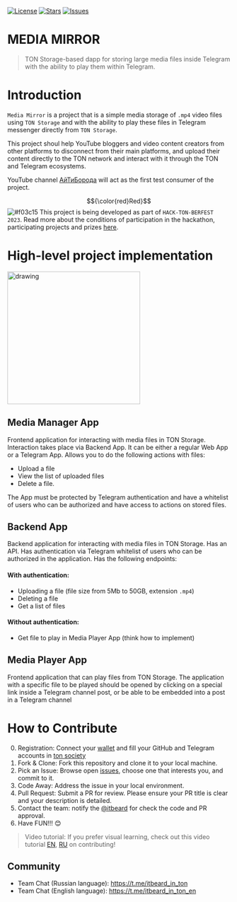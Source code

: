 [![License](https://img.shields.io/github/license/it-beard/itbeard-in-ton)](https://github.com/it-beard/itbeard-in-ton/blob/main/LICENSE)
[![Stars](https://img.shields.io/github/stars/it-beard/itbeard-in-ton)](https://github.com/it-beard/itbeard-in-ton/stargazers)
[![Issues](https://img.shields.io/github/issues/it-beard/itbeard-in-ton)](https://github.com/it-beard/itbeard-in-ton/issues)

# MEDIA MIRROR
> TON Storage-based dapp for storing large media files inside Telegram with the ability to play them within Telegram.

# Introduction
```Media Mirror``` is a project that is a simple media storage of ```.mp4``` video files using ```TON Storage``` and with the ability to play these files in Telegram messenger directly from ```TON Storage```. 

This project shoul help YouTube bloggers and video content creators from other platforms to disconnect from their main platforms, and upload their content directly to the TON network and interact with it through the TON and Telegram ecosystems.

YouTube channel [АйТиБорода](https://youtube.com/@itbeard) will act as the first test consumer of the project.

$${\color{red}Red}$$ ![#f03c15](IMPORTANT:) This project is being developed as part of ```HACK-TON-BERFEST 2023```. Read more about the conditions of participation in the hackathon, participating projects and prizes [here](https://society.ton.org/hack-ton-berfest-2023).


# High-level project implementation
<img src="readme-files/diagram.jpg" alt="drawing" width="300"/>

## Media Manager App
Frontend application for interacting with media files in TON Storage.  Interaction takes place via Backend App. It can be either a regular Web App or a Telegram App. Allows you to do the following actions with files:
- Upload a file
- View the list of uploaded files
- Delete a file.

The App must be protected by Telegram authentication and have a whitelist of users who can be authorized and have access to actions on stored files. 

## Backend App 
Backend application for interacting with media files in TON Storage. Has an API. Has authentication via Telegram whitelist of users who can be authorized in the application. Has the following endpoints:

#### With authentication:
- Uploading a file (file size from 5Mb to 50GB, extension ```.mp4```)
- Deleting a file
- Get a list of files

#### Without authentication:
- Get file to play in Media Player App (think how to implement)

## Media Player App
Frontend application that can play files from TON Storage. The application with a specific file to be played should be opened by clicking on a special link inside a Telegram channel post, or be able to be embedded into a post in a Telegram channel

# How to Contribute
0. Registration: Connect your [wallet]("https://tonkeeper.com/") and fill your GitHub and Telegram accounts in [ton society](https://society.ton.org/)
1. Fork & Clone: Fork this repository and clone it to your local machine.
2. Pick an Issue: Browse open [issues](https://github.com/it-beard/itbeard-in-ton/issues), choose one that interests you, and commit to it.
3. Code Away: Address the issue in your local environment.
4. Pull Request: Submit a PR for review. Please ensure your PR title is clear and your description is detailed.
5. Contact the team: notify the [@itbeard](https://github.com/itbeard) for check the code and PR approval.
6. Have FUN!!! 😊


>Video tutorial: If you prefer visual learning, check out this video tutorial [EN](https://www.youtube.com/channel/UCaiBZhZWqYeeQMUeCev18ng), [RU](https://www.youtube.com/playlist?list=PLOIvUFGfwP93tZI_WnaLyJsZlskU4ao92) on contributing!


## Community
* Team Chat (Russian language): https://t.me/itbeard_in_ton
* Team Chat (English language): https://t.me/itbeard_in_ton_en

